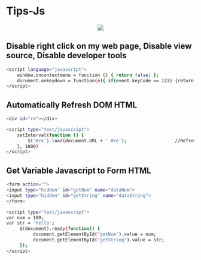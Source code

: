 # Tips-Js

<p align="center">
  <img src ="http://i.imgur.com/dSkU3uC.png" />
</p>


## Disable right click on my web page, Disable view source, Disable developer tools
``` bash
<script language="javascript">
    window.oncontextmenu = function () { return false; };
    document.onkeydown = function(e){ if(event.keyCode == 123) {return false; } if(e.ctrlKey && e.shiftKey && e.keyCode == 'I'.charCodeAt(0)){return false;}if(e.ctrlKey && e.shiftKey && e.keyCode == 'J'.charCodeAt(0)){return false;}if(e.ctrlKey && e.keyCode == 'U'.charCodeAt(0)){return false;}}
</script>
```

## Automatically  Refresh DOM HTML
``` bash
<div id="re"></div>

<script type="text/javascript">
    setInterval(function () {
        $('#re').load(document.URL + ' #re');                  //Refresh 1 second
    }, 1000)
</script>
```
## Get Variable Javascript to Form HTML
``` bash
<form action="">
<input type="hidden" id="getNum" name="dataNum">
<input type="hidden" id="getString" name="dataString">
</form>

<script type="text/javascript">
var num = 100;
var str = 'hello';
     $(document).ready(function() {
          document.getElementById("getNum").value = num;
          document.getElementById("getString").value = str;
     });
</script>
```

